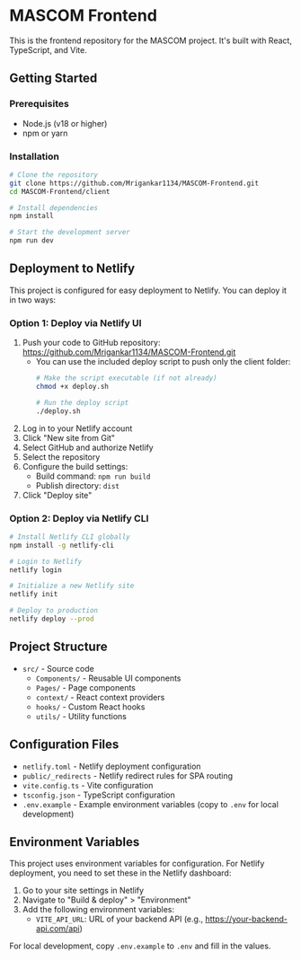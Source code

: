 # MASCOM Frontend

This is the frontend repository for the MASCOM project. It's built with React, TypeScript, and Vite.

## Getting Started

### Prerequisites

- Node.js (v18 or higher)
- npm or yarn

### Installation

```bash
# Clone the repository
git clone https://github.com/Mrigankar1134/MASCOM-Frontend.git
cd MASCOM-Frontend/client

# Install dependencies
npm install

# Start the development server
npm run dev
```

## Deployment to Netlify

This project is configured for easy deployment to Netlify. You can deploy it in two ways:

### Option 1: Deploy via Netlify UI

1. Push your code to GitHub repository: https://github.com/Mrigankar1134/MASCOM-Frontend.git
   - You can use the included deploy script to push only the client folder:
     ```bash
     # Make the script executable (if not already)
     chmod +x deploy.sh
     
     # Run the deploy script
     ./deploy.sh
     ```
2. Log in to your Netlify account
3. Click "New site from Git"
4. Select GitHub and authorize Netlify
5. Select the repository
6. Configure the build settings:
   - Build command: `npm run build`
   - Publish directory: `dist`
7. Click "Deploy site"

### Option 2: Deploy via Netlify CLI

```bash
# Install Netlify CLI globally
npm install -g netlify-cli

# Login to Netlify
netlify login

# Initialize a new Netlify site
netlify init

# Deploy to production
netlify deploy --prod
```

## Project Structure

- `src/` - Source code
  - `Components/` - Reusable UI components
  - `Pages/` - Page components
  - `context/` - React context providers
  - `hooks/` - Custom React hooks
  - `utils/` - Utility functions

## Configuration Files

- `netlify.toml` - Netlify deployment configuration
- `public/_redirects` - Netlify redirect rules for SPA routing
- `vite.config.ts` - Vite configuration
- `tsconfig.json` - TypeScript configuration
- `.env.example` - Example environment variables (copy to `.env` for local development)

## Environment Variables

This project uses environment variables for configuration. For Netlify deployment, you need to set these in the Netlify dashboard:

1. Go to your site settings in Netlify
2. Navigate to "Build & deploy" > "Environment"
3. Add the following environment variables:
   - `VITE_API_URL`: URL of your backend API (e.g., https://your-backend-api.com/api)

For local development, copy `.env.example` to `.env` and fill in the values.
